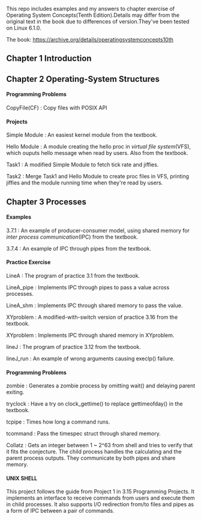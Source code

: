 This repo includes examples and my answers to chapter exercise of Operating System Concepts(Tenth Edition).Details may differ from the original text in the book due to differences of version.They've been tested on Linux 6.1.0.

The book: https://archive.org/details/operatingsystemconcepts10th

## Chapter 1 Introduction

## Chapter 2 Operating-System Structures

#### Programming Problems

CopyFile(CF) : Copy files with POSIX API

#### Projects

Simple Module : An easiest kernel module from the textbook.

Hello Module : A module creating the hello proc in *virtual file system*(VFS), which ouputs hello message when read by users. Also from the textbook.

Task1 : A modified Simple Module to fetch tick rate and jiffies.

Task2 : Merge Task1 and Hello Module to create proc files in VFS, printing jiffies and the module running time when they're read by users.

## Chapter 3 Processes

#### Examples

3.7.1 : An example of producer-consumer model, using shared memory for *inter process communication*(IPC) from the textbook.

3.7.4 : An example of IPC through pipes from the textbook.

#### Practice Exercise

LineA : The program of practice 3.1 from the textbook.

LineA_pipe : Implements IPC through pipes to pass a value across processes.

LineA_shm : Implements IPC through shared memory to pass the value.

XYproblem : A modified-with-switch version of practice 3.16 from the textbook.

XYproblem : Implements IPC through shared memory in XYproblem.

lineJ : The program of practice 3.12 from the textbook.

lineJ_run : An example of wrong arguments causing execlp() failure.

#### Programming Problems

zombie : Generates a zombie process by omitting wait() and delaying parent exiting.

tryclock : Have a try on clock_gettime() to replace gettimeofday() in the textbook.

tcpipe : Times how long a command runs.

tcommand : Pass the timespec struct through shared memory.

Collatz : Gets an integer between 1 ~ 2^63 from shell and tries to verify that it fits the conjecture. The child process handles the calculating and the parent process outputs. They communicate by both pipes and share memory.

#### UNIX SHELL

This project follows the guide from Project 1 in 3.15 Programming Projects. It implements an interface to receive commands from users and execute them in child processes. It also supports I/O redirection from/to files and pipes as a form of IPC between a pair of commands.
